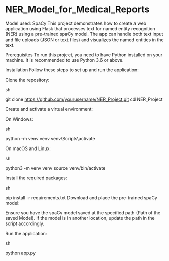 # NER_Model_for_Medical_Reports
Model used: SpaCy
This project demonstrates how to create a web application using Flask that processes text for named entity recognition (NER) using a pre-trained spaCy model. The app can handle both text input and file uploads (JSON or text files) and visualizes the named entities in the text.

Prerequisites
To run this project, you need to have Python installed on your machine. It is recommended to use Python 3.6 or above.

Installation
Follow these steps to set up and run the application:

Clone the repository:

sh

git clone https://github.com/yourusername/NER_Project.git
cd NER_Project

Create and activate a virtual environment:

On Windows:

sh

python -m venv venv
venv\Scripts\activate

On macOS and Linux:

sh

python3 -m venv venv
source venv/bin/activate

Install the required packages:

sh

pip install -r requirements.txt
Download and place the pre-trained spaCy model:

Ensure you have the spaCy model saved at the specified path (Path of the saved Model). If the model is in another location, update the path in the script accordingly.

Run the application:

sh

python app.py
